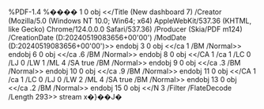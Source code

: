 %PDF-1.4
%����
1 0 obj
<</Title (New dashboard 7)
/Creator (Mozilla/5.0 \(Windows NT 10.0; Win64; x64\) AppleWebKit/537.36 \(KHTML, like Gecko\) Chrome/124.0.0.0 Safari/537.36)
/Producer (Skia/PDF m124)
/CreationDate (D:20240519083656+00'00')
/ModDate (D:20240519083656+00'00')>>
endobj
3 0 obj
<</ca 1
/BM /Normal>>
endobj
6 0 obj
<</ca .6
/BM /Normal>>
endobj
8 0 obj
<</CA 1
/ca 1
/LC 0
/LJ 0
/LW 1
/ML 4
/SA true
/BM /Normal>>
endobj
9 0 obj
<</ca .3
/BM /Normal>>
endobj
10 0 obj
<</ca .9
/BM /Normal>>
endobj
11 0 obj
<</CA 1
/ca 1
/LC 0
/LJ 0
/LW 2
/ML 4
/SA true
/BM /Normal>>
endobj
13 0 obj
<</ca .2
/BM /Normal>>
endobj
15 0 obj
<</N 3
/Filter /FlateDecode
/Length 293>> stream
x�}��J�
